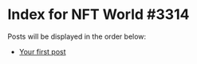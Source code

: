 # Index for NFT World #3314
Posts will be displayed in the order below:

- [Your first post](./001-first.md)

